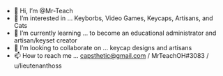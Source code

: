 - 👋 Hi, I’m @Mr-Teach
- 👀 I’m interested in ... Keyborbs, Video Games, Keycaps, Artisans, and Cats
- 🌱 I’m currently learning ... to become an educational administrator and artisan/keyset creator
- 💞️ I’m looking to collaborate on ... keycap designs and artisans
- 📫 How to reach me ... capsthetic@gmail.com / MrTeachOH#3083 / u/lieutenanthoss

<!---
Mr-Teach/Mr-Teach is a ✨ special ✨ repository because its `README.md` (this file) appears on your GitHub profile.
You can click the Preview link to take a look at your changes.
--->
